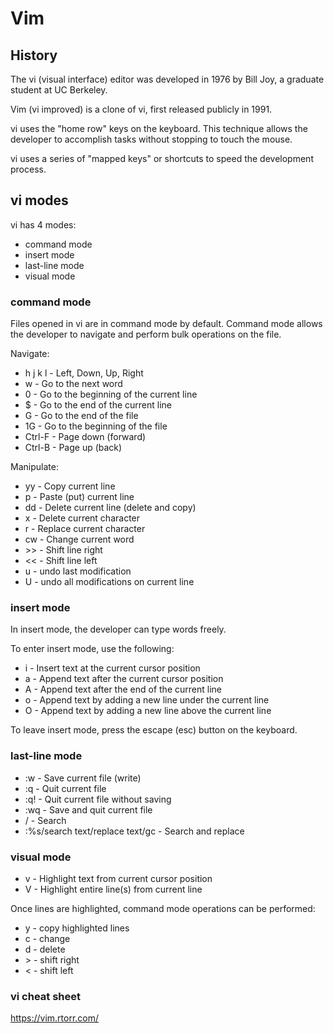 # Vim

## History

The vi (visual interface) editor was developed in 1976 by Bill Joy, a graduate student at UC Berkeley. 

Vim (vi improved) is a clone of vi, first released publicly in 1991.

vi uses the "home row" keys on the keyboard. This technique allows the developer to accomplish tasks without stopping to touch the mouse.

vi uses a series of "mapped keys" or shortcuts to speed the development process.


## vi modes

vi has 4 modes:

  - command mode
  - insert mode
  - last-line mode
  - visual mode

### command mode

Files opened in vi are in command mode by default. Command mode allows the developer to navigate and perform bulk operations on the file.

Navigate:

  - h j k l - Left, Down, Up, Right
  - w - Go to the next word
  - 0 - Go to the beginning of the current line
  - $ - Go to the end of the current line
  - G - Go to the end of the file
  - 1G - Go to the beginning of the file
  - Ctrl-F - Page down (forward)
  - Ctrl-B - Page up (back)

Manipulate:

  - yy - Copy current line
  - p - Paste (put) current line
  - dd - Delete current line (delete and copy)
  - x - Delete current character
  - r - Replace current character
  - cw - Change current word
  - \>\> - Shift line right
  - << - Shift line left
  - u - undo last modification
  - U - undo all modifications on current line

### insert mode

In insert mode, the developer can type words freely.

To enter insert mode, use the following:

  - i - Insert text at the current cursor position
  - a - Append text after the current cursor position
  - A - Append text after the end of the current line
  - o - Append text by adding a new line under the current line
  - O - Append text by adding a new line above the current line

To leave insert mode, press the escape (esc) button on the keyboard.

### last-line mode

  - :w - Save current file (write)
  - :q - Quit current file
  - :q! - Quit current file without saving
  - :wq - Save and quit current file
  - / - Search
  - :%s/search text/replace text/gc - Search and replace

### visual mode

  - v - Highlight text from current cursor position
  - V - Highlight entire line(s) from current line

Once lines are highlighted, command mode operations can be performed:

  - y - copy highlighted lines
  - c - change
  - d - delete
  - \> - shift right
  - < - shift left

### vi cheat sheet

https://vim.rtorr.com/
